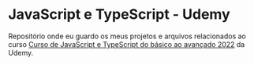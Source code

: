 # JavaScript e TypeScript - Udemy

Repositório onde eu guardo os meus projetos e arquivos relacionados ao curso <a href="https://www.udemy.com/course/curso-de-javascript-moderno-do-basico-ao-avancado/">Curso de JavaScript e TypeScript do básico ao avançado 2022</a> da Udemy.
